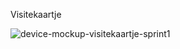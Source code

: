 Visitekaartje

![device-mockup-visitekaartje-sprint1](https://user-images.githubusercontent.com/112861375/189330753-cc4f9893-7645-4a57-b6ae-dcb6cc9a6a57.png)
